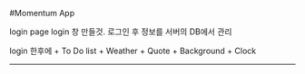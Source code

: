 #Momentum App

login page
login 창 만들것.
로그인 후 정보를 서버의 DB에서 관리

login 한후에 + To Do list + Weather + Quote + Background + Clock

---
